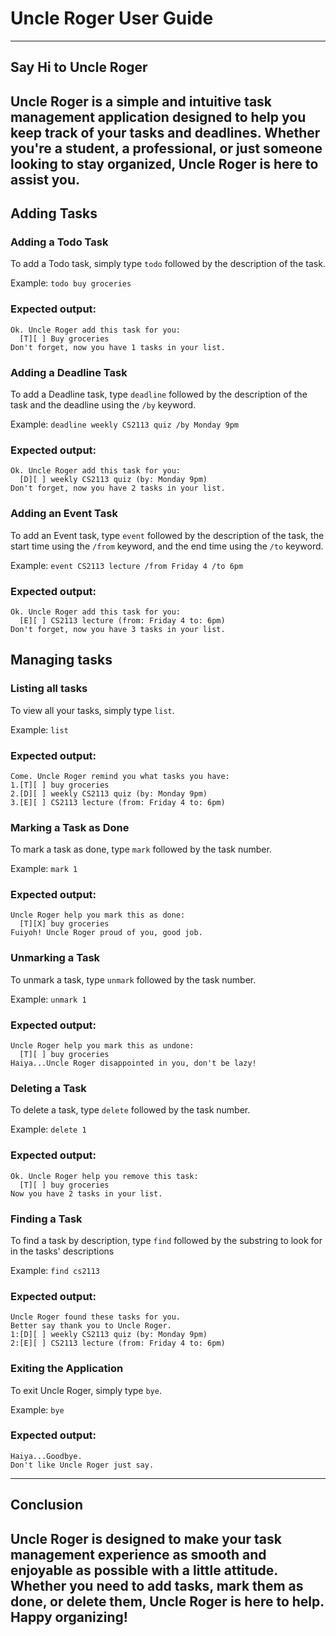 # Uncle Roger User Guide

---
## Say Hi to Uncle Roger

Uncle Roger is a simple and intuitive task management application designed to help you keep track of your tasks and deadlines. 
Whether you're a student, a professional, or just someone looking to stay organized, Uncle Roger is here to assist you.
---
## Adding Tasks
### Adding a Todo Task

To add a Todo task, simply type `todo` followed by the description of the task.

Example: `todo buy groceries`

### Expected output:
```
Ok. Uncle Roger add this task for you:
  [T][ ] Buy groceries
Don't forget, now you have 1 tasks in your list.
```

### Adding a Deadline Task

To add a Deadline task, type `deadline` followed by the description of the task 
and the deadline using the `/by` keyword.

Example: `deadline weekly CS2113 quiz /by Monday 9pm`

### Expected output:
```
Ok. Uncle Roger add this task for you:
  [D][ ] weekly CS2113 quiz (by: Monday 9pm)
Don't forget, now you have 2 tasks in your list.
```

### Adding an Event Task

To add an Event task, type `event` followed by the description of the task, 
the start time using the `/from` keyword, and the end time using the `/to` keyword.

Example: `event CS2113 lecture /from Friday 4 /to 6pm`

### Expected output:
```
Ok. Uncle Roger add this task for you:
  [E][ ] CS2113 lecture (from: Friday 4 to: 6pm)
Don't forget, now you have 3 tasks in your list.
```

## Managing tasks
### Listing all tasks

To view all your tasks, simply type `list`.

Example: `list`

### Expected output:
```
Come. Uncle Roger remind you what tasks you have: 
1.[T][ ] buy groceries
2.[D][ ] weekly CS2113 quiz (by: Monday 9pm)
3.[E][ ] CS2113 lecture (from: Friday 4 to: 6pm)
```

### Marking a Task as Done

To mark a task as done, type `mark` followed by the task number.

Example: `mark 1`

### Expected output:
```
Uncle Roger help you mark this as done:
  [T][X] buy groceries
Fuiyoh! Uncle Roger proud of you, good job.
```

### Unmarking a Task

To unmark a task, type `unmark` followed by the task number.

Example: `unmark 1`

### Expected output:
```
Uncle Roger help you mark this as undone:
  [T][ ] buy groceries
Haiya...Uncle Roger disappointed in you, don't be lazy!
```

### Deleting a Task

To delete a task, type `delete` followed by the task number.

Example: `delete 1`

### Expected output:
```
Ok. Uncle Roger help you remove this task:
  [T][ ] buy groceries
Now you have 2 tasks in your list.
```

### Finding a Task

To find a task by description, type `find` followed by 
the substring to look for in the tasks' descriptions

Example: `find cs2113`

### Expected output:
```
Uncle Roger found these tasks for you.
Better say thank you to Uncle Roger.
1:[D][ ] weekly CS2113 quiz (by: Monday 9pm)
2:[E][ ] CS2113 lecture (from: Friday 4 to: 6pm)
```

### Exiting the Application

To exit Uncle Roger, simply type `bye`.

Example: `bye`

### Expected output:
```
Haiya...Goodbye.
Don't like Uncle Roger just say.
```
---
## Conclusion
Uncle Roger is designed to make your task management experience as smooth and enjoyable as possible with a little attitude. 
Whether you need to add tasks, mark them as done, or delete them, Uncle Roger is here to help. 
Happy organizing!
---